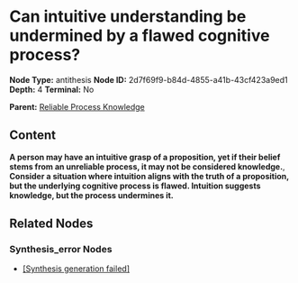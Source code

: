 # Can intuitive understanding be undermined by a flawed cognitive process?

**Node Type:** antithesis
**Node ID:** 2d7f69f9-b84d-4855-a41b-43cf423a9ed1
**Depth:** 4
**Terminal:** No

**Parent:** [Reliable Process Knowledge](reliable-process-knowledge-synthesis-59e048f3-4a6f-4aeb-87f0-3ff69e6a8020.md)

## Content

**A person may have an intuitive grasp of a proposition, yet if their belief stems from an unreliable process, it may not be considered knowledge.**, **Consider a situation where intuition aligns with the truth of a proposition, but the underlying cognitive process is flawed. Intuition suggests knowledge, but the process undermines it.**

## Related Nodes

### Synthesis_error Nodes

- [[Synthesis generation failed]](synthesis-generation-failed-synthesis-error-3eec9a36-9d1a-43aa-a6fd-a2bd380d57e6.md)
